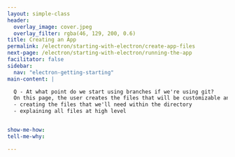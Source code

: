```yaml
---
layout: simple-class
header:
  overlay_image: cover.jpeg
  overlay_filter: rgba(46, 129, 200, 0.6)
title: Creating an App
permalink: /electron/starting-with-electron/create-app-files
next-page: /electron/starting-with-electron/running-the-app
facilitator: false
sidebar:
  nav: "electron-getting-starting"
main-content: |

  Q - At what point do we start using branches if we're using git?
  On this page, the user creates the files that will be customizable and directly impact how the program looks and behaves. (index.html, style.css, main.js)
  - creating the files that we'll need within the directory
  - explaining all files at high level


show-me-how:
tell-me-why:

---
```

